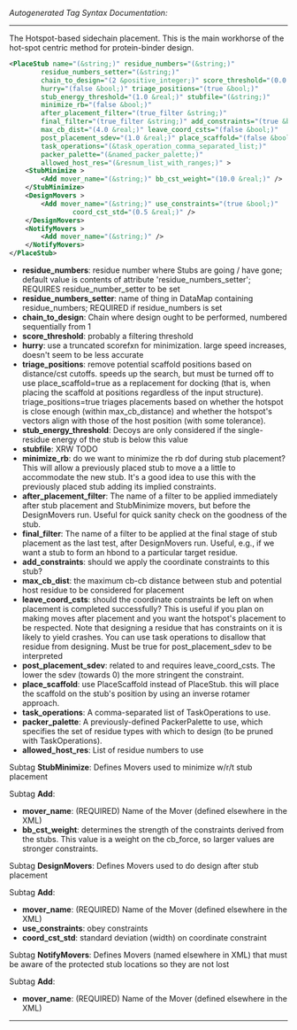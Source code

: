 <!-- THIS IS AN AUTOGENERATED FILE: Don't edit it directly, instead change the schema definition in the code itself. -->

_Autogenerated Tag Syntax Documentation:_

---
The Hotspot-based sidechain placement. This is the main workhorse of the hot-spot centric method for protein-binder design.

```xml
<PlaceStub name="(&string;)" residue_numbers="(&string;)"
        residue_numbers_setter="(&string;)"
        chain_to_design="(2 &positive_integer;)" score_threshold="(0.0 &real;)"
        hurry="(false &bool;)" triage_positions="(true &bool;)"
        stub_energy_threshold="(1.0 &real;)" stubfile="(&string;)"
        minimize_rb="(false &bool;)"
        after_placement_filter="(true_filter &string;)"
        final_filter="(true_filter &string;)" add_constraints="(true &bool;)"
        max_cb_dist="(4.0 &real;)" leave_coord_csts="(false &bool;)"
        post_placement_sdev="(1.0 &real;)" place_scaffold="(false &bool;)"
        task_operations="(&task_operation_comma_separated_list;)"
        packer_palette="(&named_packer_palette;)"
        allowed_host_res="(&resnum_list_with_ranges;)" >
    <StubMinimize >
        <Add mover_name="(&string;)" bb_cst_weight="(10.0 &real;)" />
    </StubMinimize>
    <DesignMovers >
        <Add mover_name="(&string;)" use_constraints="(true &bool;)"
                coord_cst_std="(0.5 &real;)" />
    </DesignMovers>
    <NotifyMovers >
        <Add mover_name="(&string;)" />
    </NotifyMovers>
</PlaceStub>
```

-   **residue_numbers**: residue number where Stubs are going / have gone; default value is contents of attribute 'residue_numbers_setter'; REQUIRES residue_number_setter to be set
-   **residue_numbers_setter**: name of thing in DataMap containing residue_numbers; REQUIRED if residue_numbers is set
-   **chain_to_design**: Chain where design ought to be performed, numbered sequentially from 1
-   **score_threshold**: probably a filtering threshold
-   **hurry**: use a truncated scorefxn for minimization. large speed increases, doesn't seem to be less accurate
-   **triage_positions**: remove potential scaffold positions based on distance/cst cutoffs. speeds up the search, but must be turned off to use place_scaffold=true as a replacement for docking (that is, when placing the scaffold at positions regardless of the input structure). triage_positions=true triages placements based on whether the hotspot is close enough (within max_cb_distance) and whether the hotspot's vectors align with those of the host position (with some tolerance).
-   **stub_energy_threshold**: Decoys are only considered if the single-residue energy of the stub is below this value
-   **stubfile**: XRW TODO
-   **minimize_rb**: do we want to minimize the rb dof during stub placement? This will allow a previously placed stub to move a a little to accommodate the new stub. It's a good idea to use this with the previously placed stub adding its implied constraints.
-   **after_placement_filter**: The name of a filter to be applied immediately after stub placement and StubMinimize movers, but before the DesignMovers run. Useful for quick sanity check on the goodness of the stub.
-   **final_filter**: The name of a filter to be applied at the final stage of stub placement as the last test, after DesignMovers run. Useful, e.g., if we want a stub to form an hbond to a particular target residue.
-   **add_constraints**: should we apply the coordinate constraints to this stub?
-   **max_cb_dist**: the maximum cb-cb distance between stub and potential host residue to be considered for placement
-   **leave_coord_csts**: should the coordinate constraints be left on when placement is completed successfully? This is useful if you plan on making moves after placement and you want the hotspot's placement to be respected. Note that designing a residue that has constraints on it is likely to yield crashes. You can use task operations to disallow that residue from designing.  Must be true for post_placement_sdev to be interpreted
-   **post_placement_sdev**: related to and requires leave_coord_csts. The lower the sdev (towards 0) the more stringent the constraint.
-   **place_scaffold**: use PlaceScaffold instead of PlaceStub. this will place the scaffold on the stub's position by using an inverse rotamer approach.
-   **task_operations**: A comma-separated list of TaskOperations to use.
-   **packer_palette**: A previously-defined PackerPalette to use, which specifies the set of residue types with which to design (to be pruned with TaskOperations).
-   **allowed_host_res**: List of residue numbers to use


Subtag **StubMinimize**:   Defines Movers used to minimize w/r/t stub placement



Subtag **Add**:   

-   **mover_name**: (REQUIRED) Name of the Mover (defined elsewhere in the XML)
-   **bb_cst_weight**: determines the strength of the constraints derived from the stubs. This value is a weight on the cb_force, so larger values are stronger constraints.

Subtag **DesignMovers**:   Defines Movers used to do design after stub placement



Subtag **Add**:   

-   **mover_name**: (REQUIRED) Name of the Mover (defined elsewhere in the XML)
-   **use_constraints**: obey constraints
-   **coord_cst_std**: standard deviation (width) on coordinate constraint

Subtag **NotifyMovers**:   Defines Movers (named elsewhere in XML) that must be aware of the protected stub locations so they are not lost



Subtag **Add**:   

-   **mover_name**: (REQUIRED) Name of the Mover (defined elsewhere in the XML)

---

